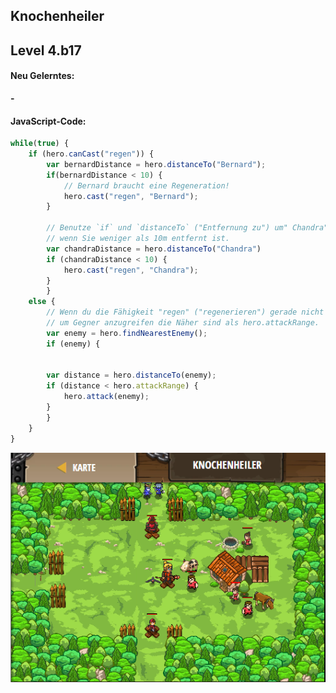 ## **Knochenheiler**
## Level 4.b17

#### Neu Gelerntes:
<b>-</b>

[comment]: <> (Was wurde gelernt und wie funktioniert die Technik?)

#### JavaScript-Code:
```js
while(true) {
    if (hero.canCast("regen")) {
        var bernardDistance = hero.distanceTo("Bernard");
        if(bernardDistance < 10) {
            // Bernard braucht eine Regeneration!
            hero.cast("regen", "Bernard");
        }
        
        // Benutze `if` und `distanceTo` ("Entfernung zu") um" Chandra" zu regenerieren
        // wenn Sie weniger als 10m entfernt ist.
        var chandraDistance = hero.distanceTo("Chandra")
        if (chandraDistance < 10) {
            hero.cast("regen", "Chandra");
        }
        }
    else {
        // Wenn du die Fähigkeit "regen" ("regenerieren") gerade nicht ausführst benutze `if` und `distanceTo` ("Entfernung zu")
        // um Gegner anzugreifen die Näher sind als hero.attackRange.
        var enemy = hero.findNearestEnemy();
        if (enemy) {
            
        
        var distance = hero.distanceTo(enemy);
        if (distance < hero.attackRange) {
            hero.attack(enemy);
        }
        }
    }
}
```
![image](lvl4_b17.png)
